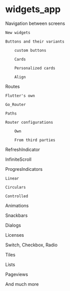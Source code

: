 # widgets_app

Navigation between screens

    New widgets

    Buttons and their variants

        custom buttons

        Cards

        Personalized cards

        Align

Routes

    Flutter's own

    Go_Router

    Paths

    Router configurations

        Own

        From third parties

RefreshIndicator

InfiniteScroll

ProgresIndicators

    Linear

    Circulars

    Controlled

Animations

Snackbars

Dialogs

Licenses

Switch, Checkbox, Radio

Tiles

Lists

Pageviews

And much more